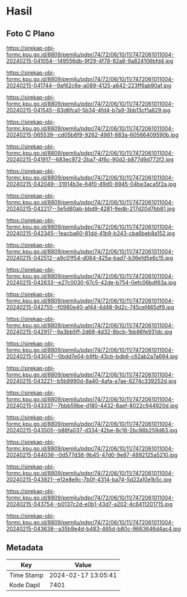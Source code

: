 # Hasil

## Foto C Plano

https://sirekap-obj-formc.kpu.go.id/8809/pemilu/pdpr/74/72/06/10/11/7472061011004-20240215-041054--149556db-9f29-4f78-92a8-9a824106bfd4.jpg

https://sirekap-obj-formc.kpu.go.id/8809/pemilu/pdpr/74/72/06/10/11/7472061011004-20240215-041744--9af62c6e-a089-4125-a642-223ff6ab90af.jpg

https://sirekap-obj-formc.kpu.go.id/8809/pemilu/pdpr/74/72/06/10/11/7472061011004-20240215-041545--83d6fca1-5b34-4fd4-b7a9-3bb13cf1a829.jpg

https://sirekap-obj-formc.kpu.go.id/8809/pemilu/pdpr/74/72/06/10/11/7472061011004-20240215-065539--cd05b6f9-9262-4981-883a-60566409590b.jpg

https://sirekap-obj-formc.kpu.go.id/8809/pemilu/pdpr/74/72/06/10/11/7472061011004-20240215-041917--683ec972-2ba7-4f6c-90d2-b877d9d772f2.jpg

https://sirekap-obj-formc.kpu.go.id/8809/pemilu/pdpr/74/72/06/10/11/7472061011004-20240215-042049--31914b3e-64f0-49d0-8945-04be3aca5f2a.jpg

https://sirekap-obj-formc.kpu.go.id/8809/pemilu/pdpr/74/72/06/10/11/7472061011004-20240215-042217--3e5d80ab-bbd9-4281-9edb-217d20d7bb81.jpg

https://sirekap-obj-formc.kpu.go.id/8809/pemilu/pdpr/74/72/06/10/11/7472061011004-20240215-042345--1eacba60-81dd-41b9-b243-cba6beb8a152.jpg

https://sirekap-obj-formc.kpu.go.id/8809/pemilu/pdpr/74/72/06/10/11/7472061011004-20240215-042512--a9c01f54-d064-425a-bad7-b36efd5e6c15.jpg

https://sirekap-obj-formc.kpu.go.id/8809/pemilu/pdpr/74/72/06/10/11/7472061011004-20240215-042633--e27c0030-67c5-42de-b754-0efc06bdf63a.jpg

https://sirekap-obj-formc.kpu.go.id/8809/pemilu/pdpr/74/72/06/10/11/7472061011004-20240215-042755--f0980e40-af44-4d48-9d2c-745cef465df9.jpg

https://sirekap-obj-formc.kpu.go.id/8809/pemilu/pdpr/74/72/06/10/11/7472061011004-20240215-042917--9a3bb5ff-2d68-4d32-8bcb-1bb86fe931dc.jpg

https://sirekap-obj-formc.kpu.go.id/8809/pemilu/pdpr/74/72/06/10/11/7472061011004-20240215-043047--0bdd7e04-b9fb-43cb-bdb6-c62ab2a7a694.jpg

https://sirekap-obj-formc.kpu.go.id/8809/pemilu/pdpr/74/72/06/10/11/7472061011004-20240215-043221--b5b8990d-8a40-4afa-a7ae-8274c339252d.jpg

https://sirekap-obj-formc.kpu.go.id/8809/pemilu/pdpr/74/72/06/10/11/7472061011004-20240215-043337--7bbb59be-d180-4432-8aef-8022c944920d.jpg

https://sirekap-obj-formc.kpu.go.id/8809/pemilu/pdpr/74/72/06/10/11/7472061011004-20240215-043505--b88fa037-d334-42be-8c16-2bc86b259d63.jpg

https://sirekap-obj-formc.kpu.go.id/8809/pemilu/pdpr/74/72/06/10/11/7472061011004-20240215-044036--0d577d38-9b45-47d0-9e87-4892125a5210.jpg

https://sirekap-obj-formc.kpu.go.id/8809/pemilu/pdpr/74/72/06/10/11/7472061011004-20240215-043921--e12e8e9c-7b0f-4314-ba74-5d22a10e1b5c.jpg

https://sirekap-obj-formc.kpu.go.id/8809/pemilu/pdpr/74/72/06/10/11/7472061011004-20240215-043754--b0137c2d-e0b1-43d7-a202-4c6411201715.jpg

https://sirekap-obj-formc.kpu.go.id/8809/pemilu/pdpr/74/72/06/10/11/7472061011004-20240215-043638--a35b9e4d-b483-465d-b80c-9663646d4ac4.jpg


## Metadata

| Key        | Value               |
| ---------- | ------------------- |
| Time Stamp | 2024-02-17 13:05:41 |
| Kode Dapil | 7401                |



